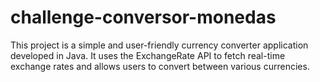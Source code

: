 # challenge-conversor-monedas
This project is a simple and user-friendly currency converter application developed in Java. It uses the ExchangeRate API to fetch real-time exchange rates and allows users to convert between various currencies.
